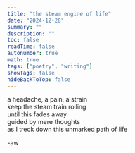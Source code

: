 ```yaml
---
title: "the steam engine of life"
date: "2024-12-28"
summary: ""
description: ""
toc: false
readTime: false
autonumber: true
math: true
tags: ["poetry", "writing"]
showTags: false
hideBackToTop: false
---
```


a headache, a pain, a strain  
keep the steam train rolling  
until this fades away  
guided by mere thoughts  
as I treck down this unmarked path of life  
    
  
-aw